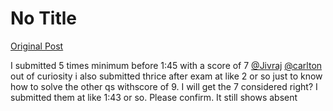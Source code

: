 # No Title

[Original Post](https://discourse.onlinedegree.iitm.ac.in/t/168832/114)

<p>I submitted 5 times minimum before 1:45 with a score of 7 <a class="mention" href="/u/jivraj">@Jivraj</a> <a class="mention" href="/u/carlton">@carlton</a> out of curiosity i also submitted thrice after exam at like 2 or so just to know how to solve the other qs withscore of 9. I will get the 7 considered right? I submitted them at like 1:43 or so. Please confirm. It still shows absent</p>